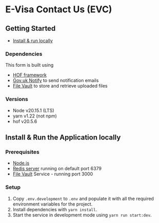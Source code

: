 # E-Visa Contact Us (EVC)

## Getting Started

- [Install & run locally](#install--run-the-application-locally)

### Dependencies

This form is built using
- [HOF framework](https://github.com/UKHomeOfficeForms/hof)
- [Gov.uk Notify](https://www.notifications.service.gov.uk) to send notification emails
- [File Vault](https://github.com/UKHomeOffice/file-vault) to store and retrieve uploaded files

### Versions

- Node v20.15.1 (LTS)
- yarn v1.22 (not npm)
- hof v20.5.6


## Install & Run the Application locally

### Prerequisites

- [Node.js](https://nodejs.org/en/)
- [Redis server](http://redis.io/download) running on default port 6379
- [File Vault](https://github.com/UKHomeOffice/file-vault) Service - running port 3000

### Setup

1. Copy `.env.development` to `.env` and populate it with all the required environment variables for the project.
2. Install dependencies with `yarn install`.
3. Start the service in development mode using `yarn run start:dev`.
